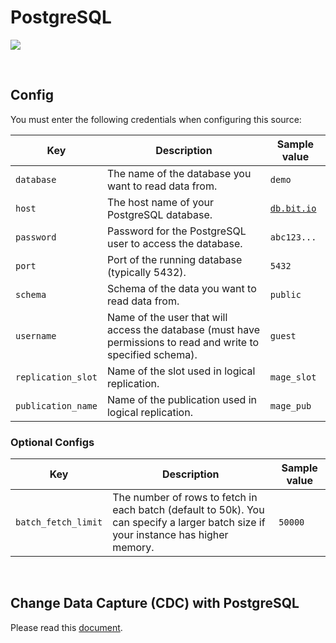 # PostgreSQL

![](https://user-images.githubusercontent.com/78053898/198754309-2ef713a7-62c8-4ea8-9ebb-8c24ed038cb3.png)

<br />

## Config

You must enter the following credentials when configuring this source:

| Key | Description | Sample value
| --- | --- | --- |
| `database` | The name of the database you want to read data from. | `demo` |
| `host` | The host name of your PostgreSQL database. | [`db.bit.io`](https://bit.io/) |
| `password` | Password for the PostgreSQL user to access the database. | `abc123...` |
| `port` | Port of the running database (typically 5432). | `5432` |
| `schema` | Schema of the data you want to read data from. | `public` |
| `username` | Name of the user that will access the database (must have permissions to read and write to specified schema). | `guest` |
| `replication_slot` | Name of the slot used in logical replication. | `mage_slot` |
| `publication_name` | Name of the publication used in logical replication. | `mage_pub` |

### Optional Configs

| Key | Description | Sample value
| --- | --- | --- |
| `batch_fetch_limit` | The number of rows to fetch in each batch (default to 50k). You can specify a larger batch size if your instance has higher memory. | `50000`

<br />

## Change Data Capture (CDC) with PostgreSQL

Please read this [document](https://docs.bigbytes.ai/data-integrations/sources/postgresql).

<br />
